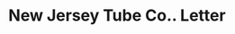 ---
doi: 10.7916/D8V426BW
date_other: '1904'
date_other_textual: '1904'
form: correspondence
genre:
- Letters (correspondence)
name:
- New Jersey Tube Co.
object_in_context_url: https://biggert.cul.columbia.edu/items/view/ave_biggert_01639
subject_hierarchical_geographic:
- Newark, New Jersey, United States
subject_name:
- New Jersey Tube Co.
title: New Jersey Tube Co.. Letter
sort_title: New Jersey Tube Co.. Letter
call_number: ave_biggert_01639
coordinates:
- 40.72422,-74.172574
pid: ave_biggert_01639
identifiers: ave_biggert_01639
permalink: /biggert/ave_biggert_01639/
layout: iiif-image-page
---